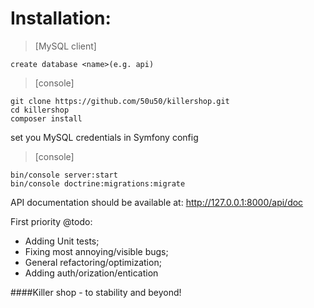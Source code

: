 # Installation:

>[MySQL client]

```create database <name>(e.g. api)```

>[console]
```
git clone https://github.com/50u50/killershop.git
cd killershop
composer install
```
set you MySQL credentials in Symfony config

>[console]
````
bin/console server:start
bin/console doctrine:migrations:migrate
````

API documentation should be available at:
http://127.0.0.1:8000/api/doc

First priority @todo:

 - Adding Unit tests;
 - Fixing most annoying/visible bugs;
 - General refactoring/optimization;
 - Adding auth/orization/entication

####Killer shop - to stability and beyond!
